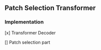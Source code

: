 ## Patch Selection Transformer

### Implementation

[x] Transformer Decoder

[] Patch selection part
